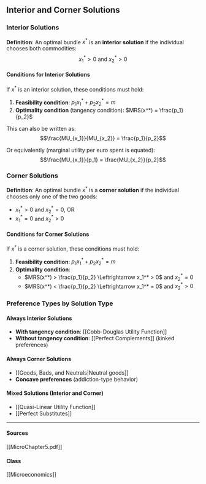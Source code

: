 ## Interior and Corner Solutions

### Interior Solutions

**Definition**: An optimal bundle $x^*$ is an **interior solution** if the individual chooses both commodities:
$$x_1^* > 0 \text{ and } x_2^* > 0$$

#### Conditions for Interior Solutions

If $x^*$ is an interior solution, these conditions must hold:

1. **Feasibility condition**: $p_1x_1^* + p_2x_2^* = m$
2. **Optimality condition** (tangency condition): $MRS(x^*) = \frac{p_1}{p_2}$

This can also be written as:
$$\frac{MU_{x_1}}{MU_{x_2}} = \frac{p_1}{p_2}$$

Or equivalently (marginal utility per euro spent is equated):
$$\frac{MU_{x_1}}{p_1} = \frac{MU_{x_2}}{p_2}$$

### Corner Solutions

**Definition**: An optimal bundle $x^*$ is a **corner solution** if the individual chooses only one of the two goods:
- $x_1^* > 0$ and $x_2^* = 0$, OR
- $x_1^* = 0$ and $x_2^* > 0$

#### Conditions for Corner Solutions

If $x^*$ is a corner solution, these conditions must hold:

1. **Feasibility condition**: $p_1x_1^* + p_2x_2^* = m$
2. **Optimality condition**:
   - $MRS(x^*) > \frac{p_1}{p_2} \Leftrightarrow x_1^* > 0$ and $x_2^* = 0$
   - $MRS(x^*) < \frac{p_1}{p_2} \Leftrightarrow x_1^* = 0$ and $x_2^* > 0$

### Preference Types by Solution Type

#### Always Interior Solutions
- **With tangency condition**: [[Cobb-Douglas Utility Function]]
- **Without tangency condition**: [[Perfect Complements]] (kinked preferences)

#### Always Corner Solutions
- [[Goods, Bads, and Neutrals|Neutral goods]]
- **Concave preferences** (addiction-type behavior)

#### Mixed Solutions (Interior and Corner)
- [[Quasi-Linear Utility Function]]
- [[Perfect Substitutes]]

---
#### Sources
[[MicroChapter5.pdf]]
#### Class
[[Microeconomics]]